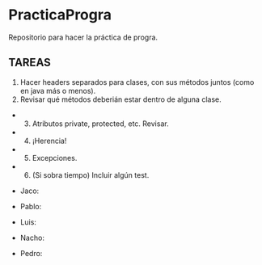 # PracticaProgra
Repositorio para hacer la práctica de progra. 
## TAREAS
1. Hacer headers separados para clases, con sus métodos juntos (como en java más o menos).
2. Revisar qué métodos deberián estar dentro de alguna clase.
* 3. Atributos private, protected, etc. Revisar.
* 4. ¡Herencia!
* 5. Excepciones.
* 6. (Si sobra tiempo) Incluir algún test.

* Jaco:
* Pablo:
* Luis:
* Nacho:
* Pedro:

